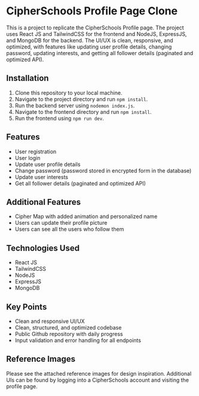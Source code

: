 # CipherSchools Profile Page Clone

This is a project to replicate the CipherSchools Profile page. The project uses React JS and TailwindCSS for the frontend and NodeJS, ExpressJS, and MongoDB for the backend. The UI/UX is clean, responsive, and optimized, with features like updating user profile details, changing password, updating interests, and getting all follower details (paginated and optimized API).

## Installation

1. Clone this repository to your local machine.
2. Navigate to the project directory and run `npm install`.
3. Run the backend server using `nodemon index.js`.
4. Navigate to the frontend directory and run `npm install`.
5. Run the frontend using `npm run dev`.

## Features

- User registration
- User login
- Update user profile details
- Change password (password stored in encrypted form in the database)
- Update user interests
- Get all follower details (paginated and optimized API)

## Additional Features

- Cipher Map with added animation and personalized name
- Users can update their profile picture
- Users can see all the users who follow them

## Technologies Used

- React JS
- TailwindCSS
- NodeJS
- ExpressJS
- MongoDB

## Key Points

- Clean and responsive UI/UX
- Clean, structured, and optimized codebase
- Public Github repository with daily progress
- Input validation and error handling for all endpoints

## Reference Images

Please see the attached reference images for design inspiration. Additional UIs can be found by logging into a CipherSchools account and visiting the profile page.

